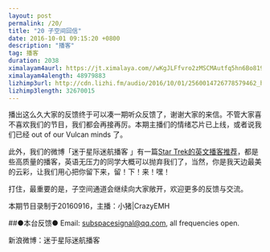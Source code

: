 ```yaml
---
layout: post
permalink: /20/
title: "20 子空间回信"
date: 2016-10-01 09:15:20 +0800
description: "播客"
tag: 播客 
duration: 2038
ximalayam4aurl: https://jt.ximalaya.com//wKgJLFfvro2zMSCMAutfq5hn6Bo819.mp3.m4a?channel=rss&amp;album_id=3135361&amp;track_id=22492220&amp;uid=6418191&amp;jt=https://audio.xmcdn.com/group20/M09/47/DF/wKgJLFfvro2zMSCMAutfq5hn6Bo819.mp3
ximalayam4alength: 48979883
lizhimp3url: http://cdn.lizhi.fm/audio/2016/10/01/2560014726778579462_hd.mp3
lizhimp3length: 32670015
---   
```


播出这么久大家的反馈终于可以凑一期听众反馈了，谢谢大家的来信。不管大家喜不喜欢我们的节目，我们都会再接再厉。本期主播们的情绪芯片已上线，或者说我们已经 out of our Vulcan minds 了。

此外，我们的微博「迷于星际迷航播客 」有一篇[Star Trek的英文播客推荐](http://weibo.com/ttarticle/p/show?id=2309404019291941931844#_0)，都是些高质量的播客，英语无压力的同学大概可以抛弃我们了，当然，你是我天边最美的云彩，让我们用心把你留下来，留！下！来！嘿！

打住，最重要的是，子空间通道会继续向大家敞开，欢迎更多的反馈与交流。

本期节目录制于20160916，主播：小猪\|CrazyEMH

##●本台反馈●
Email: subspacesignal@qq.com, all frequencies open.

新浪微博：迷于星际迷航播客
